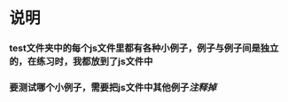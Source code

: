 # 说明

### test文件夹中的每个js文件里都有各种小例子，例子与例子间是独立的，在练习时，我都放到了js文件中

### 要测试哪个小例子，需要把js文件中其他例子*注释掉*
                    



 

